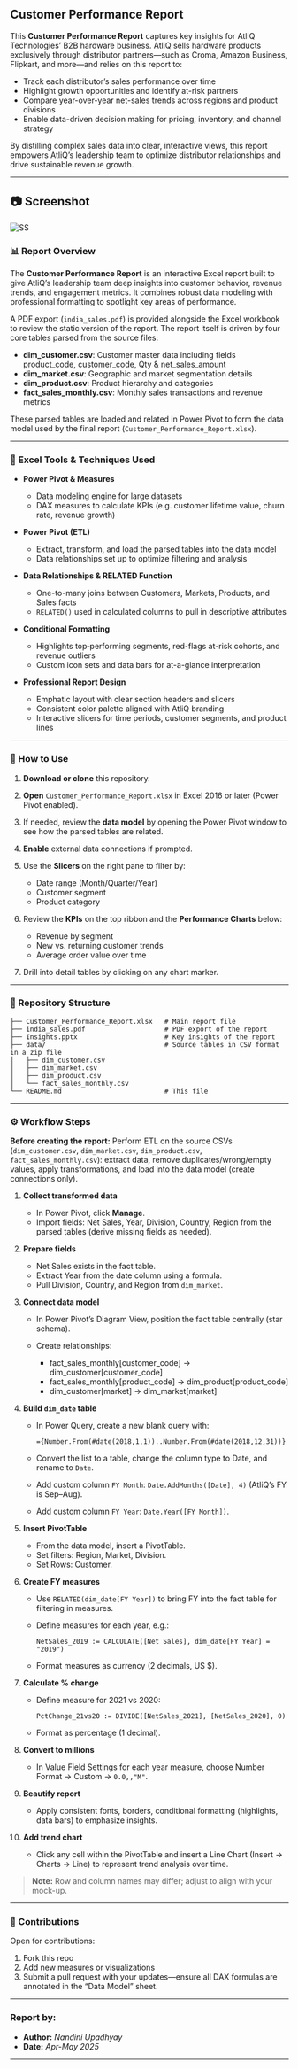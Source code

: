 ## Customer Performance Report

This **Customer Performance Report** captures key insights for AtliQ Technologies’ B2B hardware business. AtliQ sells hardware products exclusively through distributor partners—such as Croma, Amazon Business, Flipkart, and more—and relies on this report to:

* Track each distributor’s sales performance over time
* Highlight growth opportunities and identify at-risk partners
* Compare year-over-year net-sales trends across regions and product divisions
* Enable data-driven decision making for pricing, inventory, and channel strategy

By distilling complex sales data into clear, interactive views, this report empowers AtliQ’s leadership team to optimize distributor relationships and drive sustainable revenue growth.

---
## 📷 Screenshot
![SS](https://github.com/user-attachments/assets/a0e626cb-5077-4570-9916-e9d0d83161ee)


### 📊 Report Overview

The **Customer Performance Report** is an interactive Excel report built to give AtliQ’s leadership team deep insights into customer behavior, revenue trends, and engagement metrics. It combines robust data modeling with professional formatting to spotlight key areas of performance.

A PDF export (`india_sales.pdf`) is provided alongside the Excel workbook to review the static version of the report. The report itself is driven by four core tables parsed from the source files:

* **dim\_customer.csv**: Customer master data including fields product_code,	customer_code,	Qty &	net_sales_amount
* **dim\_market.csv**: Geographic and market segmentation details
* **dim\_product.csv**: Product hierarchy and categories
* **fact\_sales\_monthly.csv**: Monthly sales transactions and revenue metrics

These parsed tables are loaded and related in Power Pivot to form the data model used by the final report (`Customer_Performance_Report.xlsx`).

---

### 🔧 Excel Tools & Techniques Used

* **Power Pivot & Measures**

  * Data modeling engine for large datasets
  * DAX measures to calculate KPIs (e.g. customer lifetime value, churn rate, revenue growth)

* **Power Pivot (ETL)**

  * Extract, transform, and load the parsed tables into the data model
  * Data relationships set up to optimize filtering and analysis

* **Data Relationships & RELATED Function**

  * One-to-many joins between Customers, Markets, Products, and Sales facts
  * `RELATED()` used in calculated columns to pull in descriptive attributes

* **Conditional Formatting**

  * Highlights top‐performing segments, red-flags at-risk cohorts, and revenue outliers
  * Custom icon sets and data bars for at-a-glance interpretation

* **Professional Report Design**

  * Emphatic layout with clear section headers and slicers
  * Consistent color palette aligned with AtliQ branding
  * Interactive slicers for time periods, customer segments, and product lines

---

### 🚀 How to Use

1. **Download or clone** this repository.
2. **Open** `Customer_Performance_Report.xlsx` in Excel 2016 or later (Power Pivot enabled).
3. If needed, review the **data model** by opening the Power Pivot window to see how the parsed tables are related.
4. **Enable** external data connections if prompted.
5. Use the **Slicers** on the right pane to filter by:

   * Date range (Month/Quarter/Year)
   * Customer segment
   * Product category
6. Review the **KPIs** on the top ribbon and the **Performance Charts** below:

   * Revenue by segment
   * New vs. returning customer trends
   * Average order value over time
7. Drill into detail tables by clicking on any chart marker.

---

### 📂 Repository Structure

```
├── Customer_Performance_Report.xlsx   # Main report file
├── india_sales.pdf                    # PDF export of the report
├── Insights.pptx                      # Key insights of the report
├── data/                              # Source tables in CSV format in a zip file
│   ├── dim_customer.csv
│   ├── dim_market.csv
│   ├── dim_product.csv
│   └── fact_sales_monthly.csv
└── README.md                          # This file
```

---
### ⚙️ Workflow Steps

**Before creating the report:** Perform ETL on the source CSVs (`dim_customer.csv`, `dim_market.csv`, `dim_product.csv`, `fact_sales_monthly.csv`): extract data, remove duplicates/wrong/empty values, apply transformations, and load into the data model (create connections only).


1. **Collect transformed data**

   * In Power Pivot, click **Manage**.
   * Import fields: Net Sales, Year, Division, Country, Region from the parsed tables (derive missing fields as needed).
2. **Prepare fields**

   * Net Sales exists in the fact table.
   * Extract Year from the date column using a formula.
   * Pull Division, Country, and Region from `dim_market`.
3. **Connect data model**

   * In Power Pivot’s Diagram View, position the fact table centrally (star schema).
   * Create relationships:

     * fact\_sales\_monthly\[customer\_code] → dim\_customer\[customer\_code]
     * fact\_sales\_monthly\[product\_code] → dim\_product\[product\_code]
     * dim\_customer\[market] → dim\_market\[market]
4. **Build `dim_date` table**

   * In Power Query, create a new blank query with:

     ```powerquery
     ={Number.From(#date(2018,1,1))..Number.From(#date(2018,12,31))}
     ```
   * Convert the list to a table, change the column type to Date, and rename to `Date`.
   * Add custom column `FY Month`: `Date.AddMonths([Date], 4)` (AtliQ’s FY is Sep–Aug).
   * Add custom column `FY Year`: `Date.Year([FY Month])`.
5. **Insert PivotTable**

   * From the data model, insert a PivotTable.
   * Set filters: Region, Market, Division.
   * Set Rows: Customer.
6. **Create FY measures**

   * Use `RELATED(dim_date[FY Year])` to bring FY into the fact table for filtering in measures.
   * Define measures for each year, e.g.:

     ```DAX
     NetSales_2019 := CALCULATE([Net Sales], dim_date[FY Year] = "2019")
     ```
   * Format measures as currency (2 decimals, US \$).
7. **Calculate % change**

   * Define measure for 2021 vs 2020:

     ```DAX
     PctChange_21vs20 := DIVIDE([NetSales_2021], [NetSales_2020], 0)
     ```
   * Format as percentage (1 decimal).
8. **Convert to millions**

   * In Value Field Settings for each year measure, choose Number Format → Custom → `0.0,,"M"`.
9. **Beautify report**

   * Apply consistent fonts, borders, conditional formatting (highlights, data bars) to emphasize insights.
10. **Add trend chart**

    * Click any cell within the PivotTable and insert a Line Chart (Insert → Charts → Line) to represent trend analysis over time.

> **Note:** Row and column names may differ; adjust to align with your mock-up.

---

### 🤝 Contributions

Open for contributions:

1. Fork this repo
2. Add new measures or visualizations
3. Submit a pull request with your updates—ensure all DAX formulas are annotated in the “Data Model” sheet.

---
### Report by:

- **Author:** *Nandini Upadhyay*
- **Date:** *Apr-May 2025*

---
